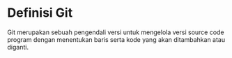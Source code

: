 # Definisi Git
Git merupakan sebuah pengendali versi untuk mengelola versi source code program dengan menentukan baris serta kode yang akan ditambahkan atau diganti.
